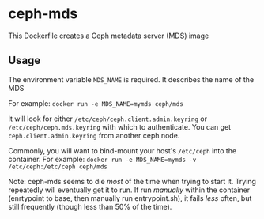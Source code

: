 ceph-mds
========

This Dockerfile creates a Ceph metadata server (MDS) image


Usage
-----

The environment variable `MDS_NAME` is required.  It describes the name of the MDS

For example:
`docker run -e MDS_NAME=mymds ceph/mds`

It will look for either `/etc/ceph/ceph.client.admin.keyring` or `/etc/ceph/ceph.mds.keyring` with which to authenticate.  You can get `ceph.client.admin.keyring` from another ceph node.

Commonly, you will want to bind-mount your host's `/etc/ceph` into the container.  For example:
`docker run -e MDS_NAME=mymds -v /etc/ceph:/etc/ceph ceph/mds`

Note:  ceph-mds seems to die _most_ of the time when trying to start it.  Trying repeatedly will eventually get it to run.  If run _manually_ within the container (enrtypoint to base, then manually run entrypoint.sh), it fails _less_ often, but still frequently (though less than 50% of the time).
